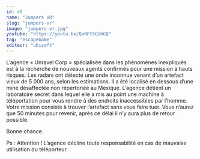 ```yaml
---
id: 40
name: "Jumpers VR"
slug: "jumpers-vr"
image: "jumpers-vr.jpg"
youtube: "https://youtu.be/QvNFt5GUhGQ"
tag: "escapeGame"
editeur: "ubisoft"
---
```


L’agence « Unravel Corp » spécialisée dans les phénomènes inexpliqués est à la recherche de nouveaux agents confirmés pour une mission à hauts risques.
Les radars ont détecté une onde inconnue venant d’un artefact vieux de 5 000 ans, selon les estimations. Il a été localisé en dessous d’une mine désaffectée non répertoriée au Mexique.
L’agence détient un laboratoire secret dans lequel elle a mis au point une machine à téléportation pour vous rendre à des endroits inaccessibles par l’homme.
Votre mission consiste à trouver l’artefact sans vous faire tuer. Vous n’aurez que 50 minutes pour revenir, après ce délai il n’y aura plus de retour possible.

Bonne chance.

Ps : Attention ! L’agence décline toute responsabilité en cas de mauvaise utilisation du téléporteur.
